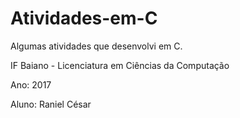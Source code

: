 # Atividades-em-C
Algumas atividades que desenvolvi em C.

IF Baiano - Licenciatura em Ciências da Computação

Ano: 2017

Aluno: Raniel César
